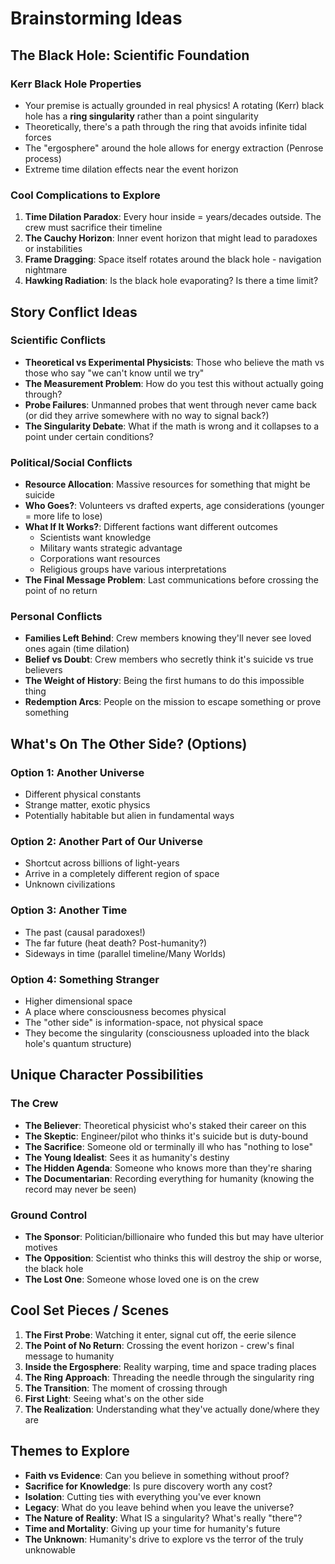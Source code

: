 # Brainstorming Ideas

## The Black Hole: Scientific Foundation

### Kerr Black Hole Properties
- Your premise is actually grounded in real physics! A rotating (Kerr) black hole has a **ring singularity** rather than a point singularity
- Theoretically, there's a path through the ring that avoids infinite tidal forces
- The "ergosphere" around the hole allows for energy extraction (Penrose process)
- Extreme time dilation effects near the event horizon

### Cool Complications to Explore
1. **Time Dilation Paradox**: Every hour inside = years/decades outside. The crew must sacrifice their timeline
2. **The Cauchy Horizon**: Inner event horizon that might lead to paradoxes or instabilities
3. **Frame Dragging**: Space itself rotates around the black hole - navigation nightmare
4. **Hawking Radiation**: Is the black hole evaporating? Is there a time limit?

## Story Conflict Ideas

### Scientific Conflicts
- **Theoretical vs Experimental Physicists**: Those who believe the math vs those who say "we can't know until we try"
- **The Measurement Problem**: How do you test this without actually going through?
- **Probe Failures**: Unmanned probes that went through never came back (or did they arrive somewhere with no way to signal back?)
- **The Singularity Debate**: What if the math is wrong and it collapses to a point under certain conditions?

### Political/Social Conflicts
- **Resource Allocation**: Massive resources for something that might be suicide
- **Who Goes?**: Volunteers vs drafted experts, age considerations (younger = more life to lose)
- **What If It Works?**: Different factions want different outcomes
  - Scientists want knowledge
  - Military wants strategic advantage
  - Corporations want resources
  - Religious groups have various interpretations
- **The Final Message Problem**: Last communications before crossing the point of no return

### Personal Conflicts
- **Families Left Behind**: Crew members knowing they'll never see loved ones again (time dilation)
- **Belief vs Doubt**: Crew members who secretly think it's suicide vs true believers
- **The Weight of History**: Being the first humans to do this impossible thing
- **Redemption Arcs**: People on the mission to escape something or prove something

## What's On The Other Side? (Options)

### Option 1: Another Universe
- Different physical constants
- Strange matter, exotic physics
- Potentially habitable but alien in fundamental ways

### Option 2: Another Part of Our Universe
- Shortcut across billions of light-years
- Arrive in a completely different region of space
- Unknown civilizations

### Option 3: Another Time
- The past (causal paradoxes!)
- The far future (heat death? Post-humanity?)
- Sideways in time (parallel timeline/Many Worlds)

### Option 4: Something Stranger
- Higher dimensional space
- A place where consciousness becomes physical
- The "other side" is information-space, not physical space
- They become the singularity (consciousness uploaded into the black hole's quantum structure)

## Unique Character Possibilities

### The Crew
- **The Believer**: Theoretical physicist who's staked their career on this
- **The Skeptic**: Engineer/pilot who thinks it's suicide but is duty-bound
- **The Sacrifice**: Someone old or terminally ill who has "nothing to lose"
- **The Young Idealist**: Sees it as humanity's destiny
- **The Hidden Agenda**: Someone who knows more than they're sharing
- **The Documentarian**: Recording everything for humanity (knowing the record may never be seen)

### Ground Control
- **The Sponsor**: Politician/billionaire who funded this but may have ulterior motives
- **The Opposition**: Scientist who thinks this will destroy the ship or worse, the black hole
- **The Lost One**: Someone whose loved one is on the crew

## Cool Set Pieces / Scenes

1. **The First Probe**: Watching it enter, signal cut off, the eerie silence
2. **The Point of No Return**: Crossing the event horizon - crew's final message to humanity
3. **Inside the Ergosphere**: Reality warping, time and space trading places
4. **The Ring Approach**: Threading the needle through the singularity ring
5. **The Transition**: The moment of crossing through
6. **First Light**: Seeing what's on the other side
7. **The Realization**: Understanding what they've actually done/where they are

## Themes to Explore

- **Faith vs Evidence**: Can you believe in something without proof?
- **Sacrifice for Knowledge**: Is pure discovery worth any cost?
- **Isolation**: Cutting ties with everything you've ever known
- **Legacy**: What do you leave behind when you leave the universe?
- **The Nature of Reality**: What IS a singularity? What's really "there"?
- **Time and Mortality**: Giving up your time for humanity's future
- **The Unknown**: Humanity's drive to explore vs the terror of the truly unknowable
